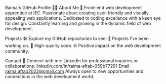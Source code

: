 Raima's GitHub Profile 👩‍💻
About Me 🚀
Front-end web development apprentice at IEC.
Passionate about creating user-friendly and visually appealing web applications.
Dedicated to coding excellence with a keen eye for design.
Constantly learning and growing in the dynamic field of web development.

Projects 🛠️
Explore my GitHub repositories to see:
📂 Projects I've been working on.
🌟 High-quality code.
🌐 Positive impact on the web development community.

Contact 📧
Connect with me:
LinkedIn for professional inquiries or collaborations.
linkedin.com/in/raima-aftab-059b77291
Email
raima.aftab2022@gmail.com
Always open to new opportunities and connections in the web development world.
